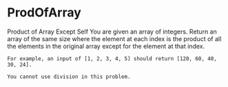 # ProdOfArray
Product of Array Except Self
 You are given an array of integers. Return an array of the same size where the element at each index is the product of all the elements in the original array except for the element at that index.

	For example, an input of [1, 2, 3, 4, 5] should return [120, 60, 40, 30, 24].

	You cannot use division in this problem.
